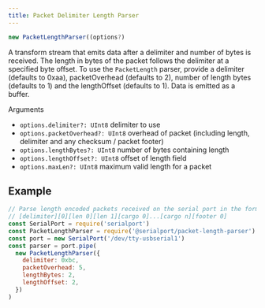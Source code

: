 ```yaml
---
title: Packet Delimiter Length Parser
---
```


```typescript
new PacketLengthParser((options?)
```

A transform stream that emits data after a delimiter and number of bytes is received. The length in bytes of the packet follows the delimiter at a specified byte offset. To use the `PacketLength` parser, provide a delimiter (defaults to 0xaa), packetOverhead (defaults to 2), number of length bytes (defaults to 1) and the lengthOffset (defaults to 1). Data is emitted as a buffer.

Arguments

- `options.delimiter?: UInt8` delimiter to use
- `options.packetOverhead?: UInt8` overhead of packet (including length, delimiter and any checksum / packet footer)
- `options.lengthBytes?: UInt8` number of bytes containing length
- `options.lengthOffset?: UInt8` offset of length field
- `options.maxLen?: UInt8` maximum valid length for a packet

## Example

```js
// Parse length encoded packets received on the serial port in the form:
// [delimiter][0][len 0][len 1][cargo 0]...[cargo n][footer 0]
const SerialPort = require('serialport')
const PacketLengthParser = require('@serialport/packet-length-parser')
const port = new SerialPort('/dev/tty-usbserial1')
const parser = port.pipe(
  new PacketLengthParser({
    delimiter: 0xbc,
    packetOverhead: 5,
    lengthBytes: 2,
    lengthOffset: 2,
  })
)
```
